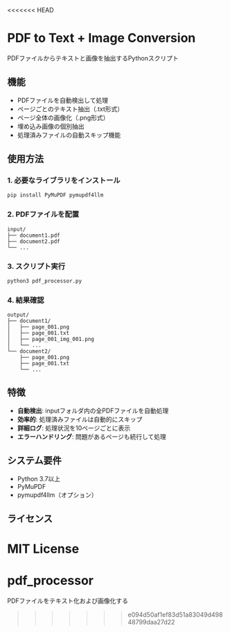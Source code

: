 <<<<<<< HEAD
# PDF to Text + Image Conversion

PDFファイルからテキストと画像を抽出するPythonスクリプト

## 機能

- PDFファイルを自動検出して処理
- ページごとのテキスト抽出（.txt形式）
- ページ全体の画像化（.png形式）
- 埋め込み画像の個別抽出
- 処理済みファイルの自動スキップ機能

## 使用方法

### 1. 必要なライブラリをインストール

```bash
pip install PyMuPDF pymupdf4llm
```

### 2. PDFファイルを配置

```
input/
├── document1.pdf
├── document2.pdf
└── ...
```

### 3. スクリプト実行

```bash
python3 pdf_processor.py
```

### 4. 結果確認

```
output/
├── document1/
│   ├── page_001.png
│   ├── page_001.txt
│   ├── page_001_img_001.png
│   └── ...
└── document2/
    ├── page_001.png
    ├── page_001.txt
    └── ...
```

## 特徴

- **自動検出**: inputフォルダ内の全PDFファイルを自動処理
- **効率的**: 処理済みファイルは自動的にスキップ
- **詳細ログ**: 処理状況を10ページごとに表示
- **エラーハンドリング**: 問題があるページも続行して処理

## システム要件

- Python 3.7以上
- PyMuPDF
- pymupdf4llm（オプション）

## ライセンス

MIT License
=======
# pdf_processor
PDFファイルをテキスト化および画像化する
>>>>>>> e094d50af1ef83d51a83049d49848799daa27d22
